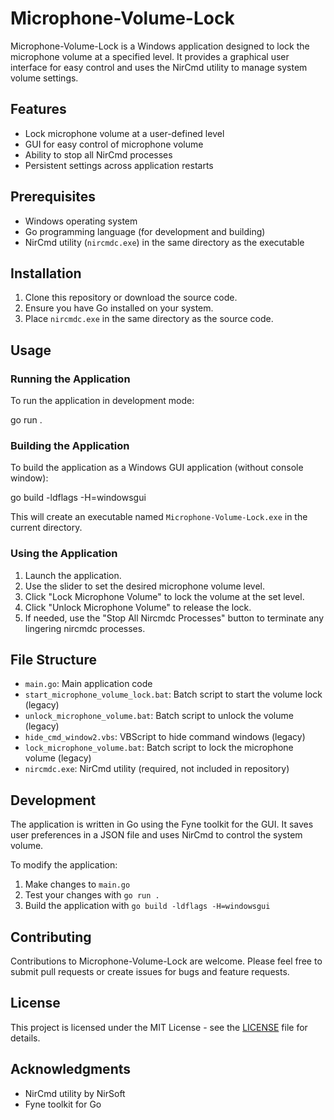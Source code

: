 # Microphone-Volume-Lock

Microphone-Volume-Lock is a Windows application designed to lock the microphone volume at a specified level. It provides a graphical user interface for easy control and uses the NirCmd utility to manage system volume settings.

## Features

- Lock microphone volume at a user-defined level
- GUI for easy control of microphone volume
- Ability to stop all NirCmd processes
- Persistent settings across application restarts

## Prerequisites

- Windows operating system
- Go programming language (for development and building)
- NirCmd utility (`nircmdc.exe`) in the same directory as the executable

## Installation

1. Clone this repository or download the source code.
2. Ensure you have Go installed on your system.
3. Place `nircmdc.exe` in the same directory as the source code.

## Usage

### Running the Application

To run the application in development mode:

go run .

### Building the Application

To build the application as a Windows GUI application (without console window):

go build -ldflags -H=windowsgui


This will create an executable named `Microphone-Volume-Lock.exe` in the current directory.

### Using the Application

1. Launch the application.
2. Use the slider to set the desired microphone volume level.
3. Click "Lock Microphone Volume" to lock the volume at the set level.
4. Click "Unlock Microphone Volume" to release the lock.
5. If needed, use the "Stop All Nircmdc Processes" button to terminate any lingering nircmdc processes.

## File Structure

- `main.go`: Main application code
- `start_microphone_volume_lock.bat`: Batch script to start the volume lock (legacy)
- `unlock_microphone_volume.bat`: Batch script to unlock the volume (legacy)
- `hide_cmd_window2.vbs`: VBScript to hide command windows (legacy)
- `lock_microphone_volume.bat`: Batch script to lock the microphone volume (legacy)
- `nircmdc.exe`: NirCmd utility (required, not included in repository)

## Development

The application is written in Go using the Fyne toolkit for the GUI. It saves user preferences in a JSON file and uses NirCmd to control the system volume.

To modify the application:

1. Make changes to `main.go`
2. Test your changes with `go run .`
3. Build the application with `go build -ldflags -H=windowsgui`

## Contributing

Contributions to Microphone-Volume-Lock are welcome. Please feel free to submit pull requests or create issues for bugs and feature requests.

## License

This project is licensed under the MIT License - see the [LICENSE](LICENSE) file for details.

## Acknowledgments

- NirCmd utility by NirSoft
- Fyne toolkit for Go
